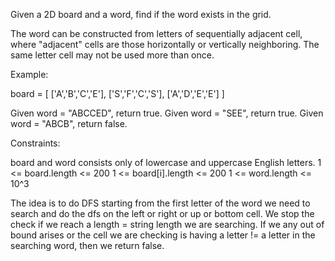 Given a 2D board and a word, find if the word exists in the grid.

The word can be constructed from letters of sequentially adjacent cell, where "adjacent" cells are those horizontally or vertically neighboring. The same letter cell may not be used more than once.

Example:

board =
[
  ['A','B','C','E'],
  ['S','F','C','S'],
  ['A','D','E','E']
]

Given word = "ABCCED", return true.
Given word = "SEE", return true.
Given word = "ABCB", return false.
 

Constraints:

board and word consists only of lowercase and uppercase English letters.
1 <= board.length <= 200
1 <= board[i].length <= 200
1 <= word.length <= 10^3


The idea is to do DFS starting from the first letter of the word we need to search and do the dfs on the left or right or up or bottom cell. We stop the check if we reach a length = string length we are searching. If we any out of bound arises or the cell we are checking is having a letter != a letter in the searching word, then we return false.
